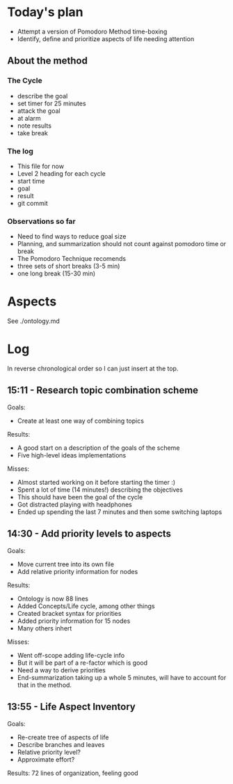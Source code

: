 # Today's plan

- Attempt a version of Pomodoro Method time-boxing
- Identify, define and prioritize aspects of life needing attention

## About the method

### The Cycle

- describe the goal
- set timer for 25 minutes
- attack the goal
- at alarm
 - note results
 - take break

### The log

- This file for now
- Level 2 heading for each cycle
 - start time
 - goal
 - result
 - git commit

### Observations so far

- Need to find ways to reduce goal size
- Planning, and summarization should not count against pomodoro time or break
- The Pomodoro Technique recomends
 - three sets of short breaks (3-5 min)
 - one long break (15-30 min)

# Aspects

See ./ontology.md

# Log

In reverse chronological order so I can just insert at the top.

## 15:11 - Research topic combination scheme

Goals:

 - Create at least one way of combining topics

Results:

 - A good start on a description of the goals of the scheme
 - Five high-level ideas implementations

Misses:

 - Almost started working on it before starting the timer :)
 - Spent a lot of time (14 minutes!) describing the objectives
  - This should have been the goal of the cycle
 - Got distracted playing with headphones
 - Ended up spending the last 7 minutes and then some switching laptops

## 14:30 - Add priority levels to aspects

Goals:

 - Move current tree into its own file
 - Add relative priority information for nodes

Results:

 - Ontology is now 88 lines
  - Added Concepts/Life cycle, among other things
 - Created bracket syntax for priorities
 - Added priority information for 15 nodes
  - Many others inhert

Misses:

 - Went off-scope adding life-cycle info
  - But it will be part of a re-factor which is good
 - Need a way to derive priorities
 - End-summarization taking up a whole 5 minutes, will have to account for
   that in the method.

## 13:55 - Life Aspect Inventory

Goals:
 - Re-create tree of aspects of life
 - Describe branches and leaves
  - Relative priority level?
  - Approximate effort?

Results: 72 lines of organization, feeling good


